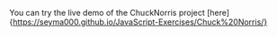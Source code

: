 You can try the live demo of the ChuckNorris project [here] {https://seyma000.github.io/JavaScript-Exercises/Chuck%20Norris/}
